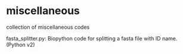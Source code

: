 # miscellaneous
collection of miscellaneous codes

fasta_splitter.py: Biopython code for splitting a fasta file with ID name. (Python v2)
